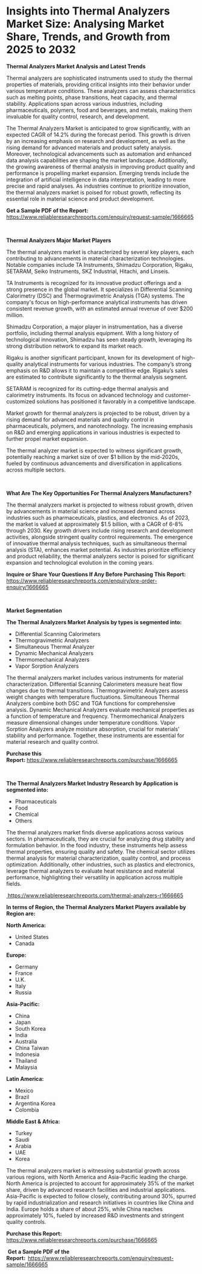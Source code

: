 <p><h1>Insights into Thermal Analyzers Market Size: Analysing Market Share, Trends, and Growth from 2025 to 2032</h1></p><p><strong>Thermal Analyzers Market Analysis and Latest Trends</strong></p>
<p><p>Thermal analyzers are sophisticated instruments used to study the thermal properties of materials, providing critical insights into their behavior under various temperature conditions. These analyzers can assess characteristics such as melting points, phase transitions, heat capacity, and thermal stability. Applications span across various industries, including pharmaceuticals, polymers, food and beverages, and metals, making them invaluable for quality control, research, and development.</p><p>The Thermal Analyzers Market is anticipated to grow significantly, with an expected CAGR of 14.2% during the forecast period. This growth is driven by an increasing emphasis on research and development, as well as the rising demand for advanced materials and product safety analysis. Moreover, technological advancements such as automation and enhanced data analysis capabilities are shaping the market landscape. Additionally, the growing awareness of thermal analysis in improving product quality and performance is propelling market expansion. Emerging trends include the integration of artificial intelligence in data interpretation, leading to more precise and rapid analyses. As industries continue to prioritize innovation, the thermal analyzers market is poised for robust growth, reflecting its essential role in material science and product development.</p></p>
<p><strong>Get a Sample PDF of the Report:&nbsp;</strong> <a href="https://www.reliableresearchreports.com/enquiry/request-sample/1666665?utm_campaign=3533&utm_medium=2&utm_source=Github&utm_content=ia&utm_term=16042025&utm_id=thermal-analyzers">https://www.reliableresearchreports.com/enquiry/request-sample/1666665</a></p>
<p>&nbsp;</p>
<p><strong>Thermal Analyzers Major Market Players</strong></p>
<p><p>The thermal analyzers market is characterized by several key players, each contributing to advancements in material characterization technologies. Notable companies include TA Instruments, Shimadzu Corporation, Rigaku, SETARAM, Seiko Instruments, SKZ Industrial, Hitachi, and Linseis.</p><p>TA Instruments is recognized for its innovative product offerings and a strong presence in the global market. It specializes in Differential Scanning Calorimetry (DSC) and Thermogravimetric Analysis (TGA) systems. The company's focus on high-performance analytical instruments has driven consistent revenue growth, with an estimated annual revenue of over $200 million.</p><p>Shimadzu Corporation, a major player in instrumentation, has a diverse portfolio, including thermal analysis equipment. With a long history of technological innovation, Shimadzu has seen steady growth, leveraging its strong distribution network to expand its market reach.</p><p>Rigaku is another significant participant, known for its development of high-quality analytical instruments for various industries. The company’s strong emphasis on R&D allows it to maintain a competitive edge. Rigaku’s sales are estimated to contribute significantly to the thermal analysis segment.</p><p>SETARAM is recognized for its cutting-edge thermal analysis and calorimetry instruments. Its focus on advanced technology and customer-customized solutions has positioned it favorably in a competitive landscape.</p><p>Market growth for thermal analyzers is projected to be robust, driven by a rising demand for advanced materials and quality control in pharmaceuticals, polymers, and nanotechnology. The increasing emphasis on R&D and emerging applications in various industries is expected to further propel market expansion.</p><p>The thermal analyzer market is expected to witness significant growth, potentially reaching a market size of over $1 billion by the mid-2020s, fueled by continuous advancements and diversification in applications across multiple sectors.</p></p>
<p>&nbsp;</p>
<p><strong>What Are The Key Opportunities For Thermal Analyzers Manufacturers?</strong></p>
<p><p>The thermal analyzers market is projected to witness robust growth, driven by advancements in material science and increased demand across industries such as pharmaceuticals, plastics, and electronics. As of 2023, the market is valued at approximately $1.5 billion, with a CAGR of 6-8% through 2030. Key growth drivers include rising research and development activities, alongside stringent quality control requirements. The emergence of innovative thermal analysis techniques, such as simultaneous thermal analysis (STA), enhances market potential. As industries prioritize efficiency and product reliability, the thermal analyzers sector is poised for significant expansion and technological evolution in the coming years.</p></p>
<p><strong>Inquire or Share Your Questions If Any Before Purchasing This Report:</strong> <a href="https://www.reliableresearchreports.com/enquiry/pre-order-enquiry/1666665?utm_campaign=3533&utm_medium=2&utm_source=Github&utm_content=ia&utm_term=16042025&utm_id=thermal-analyzers">https://www.reliableresearchreports.com/enquiry/pre-order-enquiry/1666665</a></p>
<p>&nbsp;</p>
<p><strong>Market Segmentation</strong></p>
<p><strong>The Thermal Analyzers Market Analysis by types is segmented into:</strong></p>
<p><ul><li>Differential Scanning Calorimeters</li><li>Thermogravimetric Analyzers</li><li>Simultaneous Thermal Analyzer</li><li>Dynamic Mechanical Analyzers</li><li>Thermomechanical Analyzers</li><li>Vapor Sorption Analyzers</li></ul></p>
<p><p>The thermal analyzers market includes various instruments for material characterization. Differential Scanning Calorimeters measure heat flow changes due to thermal transitions. Thermogravimetric Analyzers assess weight changes with temperature fluctuations. Simultaneous Thermal Analyzers combine both DSC and TGA functions for comprehensive analysis. Dynamic Mechanical Analyzers evaluate mechanical properties as a function of temperature and frequency. Thermomechanical Analyzers measure dimensional changes under temperature conditions. Vapor Sorption Analyzers analyze moisture absorption, crucial for materials' stability and performance. Together, these instruments are essential for material research and quality control.</p></p>
<p><strong>Purchase this Report:&nbsp;</strong><a href="https://www.reliableresearchreports.com/purchase/1666665?utm_campaign=3533&utm_medium=2&utm_source=Github&utm_content=ia&utm_term=16042025&utm_id=thermal-analyzers">https://www.reliableresearchreports.com/purchase/1666665</a></p>
<p>&nbsp;</p>
<p><strong>The Thermal Analyzers Market Industry Research by Application is segmented into:</strong></p>
<p><ul><li>Pharmaceuticals</li><li>Food</li><li>Chemical</li><li>Others</li></ul></p>
<p><p>The thermal analyzers market finds diverse applications across various sectors. In pharmaceuticals, they are crucial for analyzing drug stability and formulation behavior. In the food industry, these instruments help assess thermal properties, ensuring quality and safety. The chemical sector utilizes thermal analysis for material characterization, quality control, and process optimization. Additionally, other industries, such as plastics and electronics, leverage thermal analyzers to evaluate heat resistance and material performance, highlighting their versatility in application across multiple fields.</p></p>
<p><a href="https://www.reliableresearchreports.com/thermal-analyzers-r1666665?utm_campaign=3533&utm_medium=2&utm_source=Github&utm_content=ia&utm_term=16042025&utm_id=thermal-analyzers">&nbsp;https://www.reliableresearchreports.com/thermal-analyzers-r1666665</a></p>
<p><strong>In terms of Region, the Thermal Analyzers Market Players available by Region are:</strong></p>
<p>
    <p> <strong> North America: </strong>
        <ul>
            <li>United States</li>
            <li>Canada</li>
        </ul>
        </p> 
    <p> <strong> Europe: </strong>
        <ul>
            <li>Germany</li>
            <li>France</li>
            <li>U.K.</li>
            <li>Italy</li>
            <li>Russia</li>
        </ul>
        </p> 
    <p> <strong> Asia-Pacific: </strong>
        <ul>
            <li>China</li>
            <li>Japan</li>
            <li>South Korea</li>
            <li>India</li>
            <li>Australia</li>
            <li>China Taiwan</li>
            <li>Indonesia</li>
            <li>Thailand</li>
            <li>Malaysia</li>
        </ul>
        </p> 
    <p> <strong> Latin America: </strong>
        <ul>
            <li>Mexico</li>
            <li>Brazil</li>
            <li>Argentina Korea</li>
            <li>Colombia</li>
        </ul>
        </p> 
    <p> <strong> Middle East & Africa: </strong>
        <ul>
            <li>Turkey</li>
            <li>Saudi</li>
            <li>Arabia</li>
            <li>UAE</li>
            <li>Korea</li>
        </ul>
    </p>
    </p>
<p><p>The thermal analyzers market is witnessing substantial growth across various regions, with North America and Asia-Pacific leading the charge. North America is projected to account for approximately 35% of the market share, driven by advanced research facilities and industrial applications. Asia-Pacific is expected to follow closely, contributing around 30%, spurred by rapid industrialization and research initiatives in countries like China and India. Europe holds a share of about 25%, while China reaches approximately 10%, fueled by increased R&D investments and stringent quality controls.</p></p>
<p><strong>Purchase this Report: </strong><a href="https://www.reliableresearchreports.com/purchase/1666665?utm_campaign=3533&utm_medium=2&utm_source=Github&utm_content=ia&utm_term=16042025&utm_id=thermal-analyzers">https://www.reliableresearchreports.com/purchase/1666665</a></p>
<p>&nbsp;<strong>Get a Sample PDF of the Report:&nbsp;&nbsp;</strong><a href="https://www.reliableresearchreports.com/enquiry/request-sample/1666665?utm_campaign=3533&utm_medium=2&utm_source=Github&utm_content=ia&utm_term=16042025&utm_id=thermal-analyzers">https://www.reliableresearchreports.com/enquiry/request-sample/1666665</a></p>
<p><strong></strong></p>
<p><p></p><p></p><p></p></p>